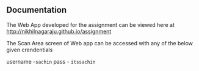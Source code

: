## Documentation

The Web App developed for the assignment can be viewed here at http://nikhilnagaraju.github.io/assignment

The Scan Area screen of Web app can be accessed with any of the below given crendentials

username -`sachin`
pass - `itssachin`


